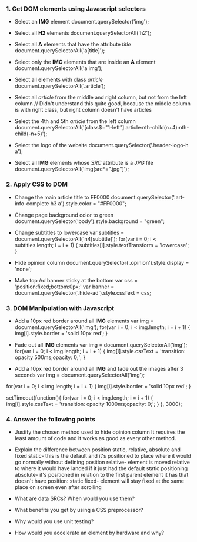 ### 1. Get DOM elements using Javascript selectors

* Select an __IMG__ element
document.querySelector('img');

* Select all __H2__ elements
document.querySelectorAll('h2');

* Select all __A__ elements that have the attribute _title_
document.querySelectorAll('a[title]');

* Select only the __IMG__ elements that are inside an __A__ element
document.querySelectorAll('a img');

* Select all elements with class _article_
document.querySelectorAll('.article');

* Select all _article_ from the middle and right column, but not from the left column
// Didn't understand this quite good, because the middle column is with right class, but right column doesn't have articles

* Select the 4th and 5th _article_ from the left column
document.querySelectorAll('[class$="1-left"] article:nth-child(n+4):nth-child(-n+5)');

* Select the logo of the website
document.querySelector('.header-logo-h a');

* Select all __IMG__ elements whose _SRC_ attribute is a _JPG_ file
document.querySelectorAll('img[src*=".jpg"]');

### 2. Apply CSS to DOM

* Change the main article title to FF0000
document.querySelector('.art-info-complete h3 a').style.color = "#FF0000";

* Change page background color to green
document.querySelector('body').style.background = "green";

* Change subtitles to lowercase
var subtitles = document.querySelectorAll('h4[subtitle]');
for(var i = 0; i < subtitles.length; i = i + 1)
{
    subtitles[i].style.textTransform = 'lowercase';
}

* Hide opinion column
document.querySelector('.opinion').style.display = 'none';

* Make top Ad banner sticky at the bottom
var css = 'position:fixed;bottom:0px;'
var banner = document.querySelector('.hide-ad').style.cssText = css;

### 3. DOM Manipulation with Javascript

* Add a 10px red border around all __IMG__ elements 
var img = document.querySelectorAll('img');
for(var i = 0; i < img.length; i = i + 1)
{
    img[i].style.border = 'solid 10px red';
}

* Fade out all __IMG__ elements
var img = document.querySelectorAll('img');
for(var i = 0; i < img.length; i = i + 1)
{
    img[i].style.cssText = 'transition: opacity 500ms;opacity: 0;';
}

* Add a 10px red border around all __IMG__ and fade out the images after 3 seconds
var img = document.querySelectorAll('img');

for(var i = 0; i < img.length; i = i + 1)
{
    img[i].style.border = 'solid 10px red';
}

setTimeout(function(){
	for(var i = 0; i < img.length; i = i + 1)
	{
	    img[i].style.cssText = 'transition: opacity 1000ms;opacity: 0;';
	}
}, 3000);

### 4. Answer the following points

* Justify the chosen method used to hide opinion column
It requires the least amount of code and it works as good as every other method.

* Explain the difference between position static, relative, absolute and fixed
static- this is the default and it's positioned to place where it would go normally without defining position
relative- element is moved relative to where it would have landed if it just had the default static positioning
absolute- it's positioned in relation to the first parent element it has that doesn't have position: static
fixed- element will stay fixed at the same place on screen even after scrolling

* What are data SRCs? When would you use them?

* What benefits you get by using a CSS preprocessor?

* Why would you use unit testing?

* How would you accelerate an element by hardware and why?



